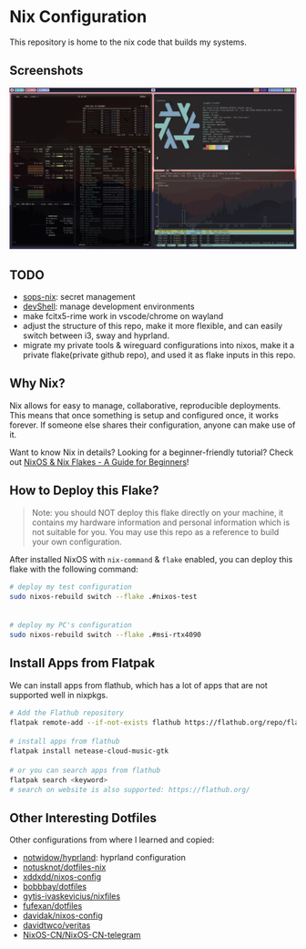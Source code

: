 # Nix Configuration

This repository is home to the nix code that builds my systems.


## Screenshots

![](./_img/screenshot_2023-05-07-21-21.webp)

## TODO

- [sops-nix](https://github.com/Mic92/sops-nix): secret management
- [devShell](https://github.com/numtide/devshell): manage development environments
- make fcitx5-rime work in vscode/chrome on wayland
- adjust the structure of this repo, make it more flexible, and can easily switch between i3, sway and hyprland.
- migrate my private tools & wireguard configurations into nixos, make it a private flake(private github repo), and used it as flake inputs in this repo.

## Why Nix?

Nix allows for easy to manage, collaborative, reproducible deployments. This means that once something is setup and configured once, it works forever. If someone else shares their configuration, anyone can make use of it.

Want to know Nix in details? Looking for a beginner-friendly tutorial? Check out [NixOS & Nix Flakes - A Guide for Beginners](https://thiscute.world/en/posts/nixos-and-flake-basics/)!

## How to Deploy this Flake?

>Note: you should NOT deploy this flake directly on your machine, it contains my hardware information and personal information which is not suitable for you. You may use this repo as a reference to build your own configuration.

After installed NixOS with `nix-command` & `flake` enabled, you can deploy this flake with the following command:

```bash
# deploy my test configuration
sudo nixos-rebuild switch --flake .#nixos-test


# deploy my PC's configuration
sudo nixos-rebuild switch --flake .#msi-rtx4090
```


## Install Apps from Flatpak

We can install apps from flathub, which has a lot of apps that are not supported well in nixpkgs.

```bash
# Add the Flathub repository
flatpak remote-add --if-not-exists flathub https://flathub.org/repo/flathub.flatpakrepo

# install apps from flathub
flatpak install netease-cloud-music-gtk

# or you can search apps from flathub
flatpak search <keyword>
# search on website is also supported: https://flathub.org/
```

## Other Interesting Dotfiles

Other configurations from where I learned and copied:

- [notwidow/hyprland](https://github.com/notwidow/hyprland): hyprland configuration
- [notusknot/dotfiles-nix](https://github.com/notusknot/dotfiles-nix)
- [xddxdd/nixos-config](https://github.com/xddxdd/nixos-config)
- [bobbbay/dotfiles](https://github.com/bobbbay/dotfiles)
- [gytis-ivaskevicius/nixfiles](https://github.com/gytis-ivaskevicius/nixfiles)
- [fufexan/dotfiles](https://github.com/fufexan/dotfiles)
- [davidak/nixos-config](https://codeberg.org/davidak/nixos-config)
- [davidtwco/veritas](https://github.com/davidtwco/veritas)
- [NixOS-CN/NixOS-CN-telegram](https://github.com/NixOS-CN/NixOS-CN-telegram)
